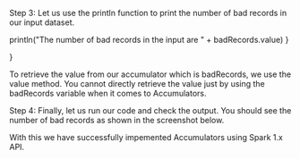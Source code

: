 
Step 3: Let us use the println function to print the number of bad records in our input dataset.

println("The number of bad records in the input are  " + badRecords.value)
  }

}


To retrieve the value from our accumulator which is badRecords, we use the value  method. You cannot directly retrieve the value just by using the badRecords variable when it comes to Accumulators.

 

Step 4: Finally, let us run our code and check the output. You should see the number of bad records as shown in the screenshot below.

 

With this we have successfully impemented Accumulators using Spark 1.x API.


